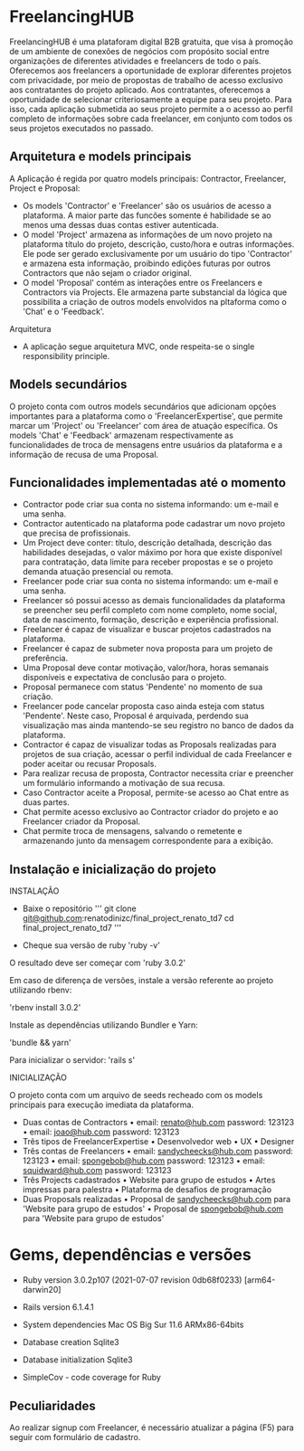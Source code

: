 # FreelancingHUB

FreelancingHUB é uma plataforam digital B2B gratuita, que visa à promoção de um ambiente de conexões de negócios com propósito social entre organizações de diferentes atividades e freelancers de todo o país.
Oferecemos aos freelancers a oportunidade de explorar diferentes projetos com privacidade, por meio de propostas de trabalho de acesso exclusivo aos contratantes do projeto aplicado. Aos contratantes, oferecemos a oportunidade de selecionar criteriosamente a equipe para seu projeto. Para isso, cada aplicação submetida ao seus projeto permite a o acesso ao perfil completo de informações sobre cada freelancer, em conjunto com todos os seus projetos executados no passado.

## Arquitetura e models principais

A Aplicação é regida por quatro models principais: Contractor, Freelancer, Project e Proposal:

* Os models 'Contractor' e 'Freelancer' são os usuários de acesso a plataforma. A maior parte das funcões somente é habilidade se ao menos uma dessas duas contas estiver autenticada.
* O model 'Project' armazena as informações de um novo projeto na plataforma título do projeto, descrição, custo/hora e outras informações. Ele pode ser gerado exclusivamente por um usuário do tipo 'Contractor' e armazena esta informação, proibindo edições futuras por outros Contractors que não sejam o criador original.
* O model 'Proposal' contém as interações entre os Freelancers e Contractors via Projects. Ele armazena parte substancial da lógica que possibilita a criação de outros models envolvidos na pltaforma como o 'Chat' e o 'Feedback'.

Arquitetura

* A aplicação segue arquitetura MVC, onde respeita-se o single responsibility principle.

## Models secundários

O projeto conta com outros models secundários que adicionam opções importantes para a plataforma como o 'FreelancerExpertise', que permite marcar um 'Project' ou 'Freelancer' com área de atuação específica. Os models 'Chat' e 'Feedback' armazenam respectivamente as funcionalidades de troca de mensagens entre usuários da plataforma e a informação de recusa de uma Proposal.

## Funcionalidades implementadas até o momento

* Contractor pode criar sua conta no sistema informando: um e-mail e uma senha.
* Contractor autenticado na plataforma pode cadastrar um novo projeto que precisa de profissionais.
* Um Project deve conter: título, descrição detalhada, descrição das habilidades desejadas, o valor máximo por hora que existe disponível para contratação, data limite para receber propostas e se o projeto demanda atuação presencial ou remota.
* Freelancer pode criar sua conta no sistema informando: um e-mail e uma senha.
* Freelancer só possui acesso as demais funcionalidades da plataforma se preencher seu perfil completo com nome completo, nome social, data de nascimento, formação, descrição e experiência profissional.
* Freelancer é capaz de visualizar e buscar projetos cadastrados na plataforma.
* Freelancer é capaz de submeter nova proposta para um projeto de preferência.
* Uma Proposal deve contar motivação, valor/hora, horas semanais disponíveis e expectativa de conclusão para o projeto.
* Proposal permanece com status 'Pendente' no momento de sua criação.
* Freelancer pode cancelar proposta caso ainda esteja com status 'Pendente'. Neste caso, Proposal é arquivada, perdendo sua visualização mas ainda mantendo-se seu registro no banco de dados da plataforma.
* Contractor é capaz de visualizar todas as Proposals realizadas para projetos de sua criação, acessar o perfil individual de cada Freelancer e poder aceitar ou recusar Proposals.
* Para realizar recusa de proposta, Contractor necessita criar e preencher um formulário informando a motivação de sua recusa.
* Caso Contractor aceite a Proposal, permite-se acesso ao Chat entre as duas partes.
* Chat permite acesso exclusivo ao Contractor criador do projeto e ao Freelancer criador da Proposal.
* Chat permite troca de mensagens, salvando o remetente e armazenando junto da mensagem correspondente para a exibição.

## Instalação e inicialização do projeto

INSTALAÇÃO

* Baixe o repositório
'''
git clone git@github.com:renatodinizc/final_project_renato_td7
cd final_project_renato_td7
'''

* Cheque sua versão de ruby
'ruby -v'

O resultado deve ser começar com 'ruby 3.0.2'

Em caso de diferença de versões, instale a versão referente ao projeto utilizando rbenv:

'rbenv install 3.0.2'

Instale as dependências utilizando Bundler e Yarn:

'bundle && yarn'

Para inicializar o servidor:
'rails s'

INICIALIZAÇÃO

O projeto conta com um arquivo de seeds recheado com os models principais para execução imediata da plataforma.
* Duas contas de Contractors
  • email: renato@hub.com password: 123123
  • email: joao@hub.com password: 123123
* Três tipos de FreelancerExpertise
  • Desenvolvedor web
  • UX
  • Designer
* Três contas de Freelancers
  • email: sandycheecks@hub.com password: 123123
  • email: spongebob@hub.com password: 123123
  • email: squidward@hub.com password: 123123
* Três Projects cadastrados
  • Website para grupo de estudos
  • Artes impressas para palestra
  • Plataforma de desafios de programação
* Duas Proposals realizadas
  • Proposal de sandycheecks@hub.com para 'Website para grupo de estudos'
  • Proposal de spongebob@hub.com para 'Website para grupo de estudos'

# Gems, dependências e versões

* Ruby version 3.0.2p107 (2021-07-07 revision 0db68f0233) [arm64-darwin20]

* Rails version 6.1.4.1

* System dependencies Mac OS Big Sur 11.6 ARMx86-64bits

* Database creation Sqlite3

* Database initialization Sqlite3

* SimpleCov - code coverage for Ruby

## Peculiaridades

Ao realizar signup com Freelancer, é necessário atualizar a página (F5) para seguir com formulário de cadastro.